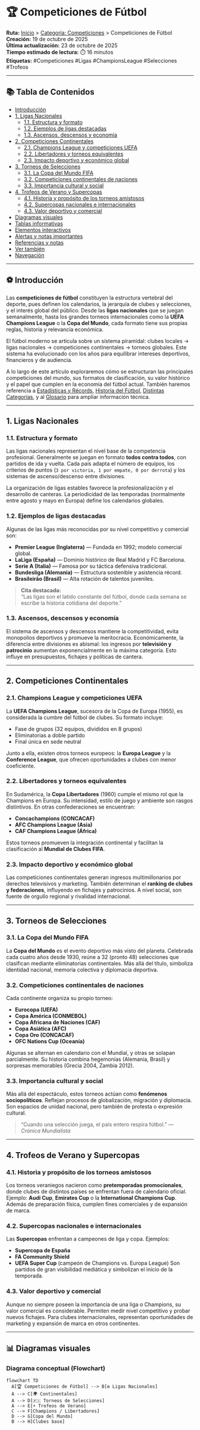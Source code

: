 # 🏆 Competiciones de Fútbol

**Ruta:** [Inicio](index.md) > [Categoría: Competiciones](#) > Competiciones de Fútbol  
**Creación:** 19 de octubre de 2025  
**Última actualización:** 23 de octubre de 2025  
**Tiempo estimado de lectura:** ⏱️ 16 minutos  
**Etiquetas:** #Competiciones #Ligas #ChampionsLeague #Selecciones #Trofeos  

---

## 📚 Tabla de Contenidos
- [Introducción](#introducción)
- [1. Ligas Nacionales](#1-ligas-nacionales)
  - [1.1. Estructura y formato](#11-estructura-y-formato)
  - [1.2. Ejemplos de ligas destacadas](#12-ejemplos-de-ligas-destacadas)
  - [1.3. Ascensos, descensos y economía](#13-ascensos-descensos-y-economía)
- [2. Competiciones Continentales](#2-competiciones-continentales)
  - [2.1. Champions League y competiciones UEFA](#21-champions-league-y-competiciones-uefa)
  - [2.2. Libertadores y torneos equivalentes](#22-libertadores-y-torneos-equivalentes)
  - [2.3. Impacto deportivo y económico global](#23-impacto-deportivo-y-económico-global)
- [3. Torneos de Selecciones](#3-torneos-de-selecciones)
  - [3.1. La Copa del Mundo FIFA](#31-la-copa-del-mundo-fifa)
  - [3.2. Competiciones continentales de naciones](#32-competiciones-continentales-de-naciones)
  - [3.3. Importancia cultural y social](#33-importancia-cultural-y-social)
- [4. Trofeos de Verano y Supercopas](#4-trofeos-de-verano-y-supercopas)
  - [4.1. Historia y propósito de los torneos amistosos](#41-historia-y-propósito-de-los-torneos-amistosos)
  - [4.2. Supercopas nacionales e internacionales](#42-supercopas-nacionales-e-internacionales)
  - [4.3. Valor deportivo y comercial](#43-valor-deportivo-y-comercial)
- [Diagramas visuales](#diagramas-visuales)
- [Tablas informativas](#tablas-informativas)
- [Elementos interactivos](#elementos-interactivos)
- [Alertas y notas importantes](#alertas-y-notas-importantes)
- [Referencias y notas](#referencias-y-notas)
- [Ver también](#ver-también)
- [Navegación](#navegación)

---

## ⚽ Introducción

Las **competiciones de fútbol** constituyen la estructura vertebral del deporte, pues definen los calendarios, la jerarquía de clubes y selecciones, y el interés global del público. Desde las **ligas nacionales** que se juegan semanalmente, hasta los grandes torneos internacionales como la **UEFA Champions League** o la **Copa del Mundo**, cada formato tiene sus propias reglas, historia y relevancia económica.

El fútbol moderno se articula sobre un sistema piramidal: clubes locales → ligas nacionales → competiciones continentales → torneos globales. Este sistema ha evolucionado con los años para equilibrar intereses deportivos, financieros y de audiencia.

A lo largo de este artículo exploraremos cómo se estructuran las principales competiciones del mundo, sus formatos de clasificación, su valor histórico y el papel que cumplen en la economía del fútbol actual. También haremos referencia a [Estadísticas y Récords](articulo-3.md), [Historia del Fútbol](articulo-1.md), [Distintas Categorías](articulo-4.md), y al [Glosario](glosario.md) para ampliar información técnica.

---

## 1. Ligas Nacionales

### 1.1. Estructura y formato
Las ligas nacionales representan el nivel base de la competencia profesional. Generalmente se juegan en formato **todos contra todos**, con partidos de ida y vuelta. Cada país adapta el número de equipos, los criterios de puntos (`3 por victoria, 1 por empate, 0 por derrota`) y los sistemas de ascenso/descenso entre divisiones.

La organización de ligas estables favorece la profesionalización y el desarrollo de canteras. La periodicidad de las temporadas (normalmente entre agosto y mayo en Europa) define los calendarios globales.

### 1.2. Ejemplos de ligas destacadas
Algunas de las ligas más reconocidas por su nivel competitivo y comercial son:
- **Premier League (Inglaterra)** — Fundada en 1992; modelo comercial global.
- **LaLiga (España)** — Dominio histórico de Real Madrid y FC Barcelona.
- **Serie A (Italia)** — Famosa por su táctica defensiva tradicional.
- **Bundesliga (Alemania)** — Estructura sostenible y asistencia récord.
- **Brasileirão (Brasil)** — Alta rotación de talentos juveniles.

> **Cita destacada:**  
> “Las ligas son el latido constante del fútbol, donde cada semana se escribe la historia cotidiana del deporte.”

### 1.3. Ascensos, descensos y economía
El sistema de ascensos y descensos mantiene la competitividad, evita monopolios deportivos y promueve la meritocracia. Económicamente, la diferencia entre divisiones es abismal: los ingresos por **televisión y patrocinio** aumentan exponencialmente en la máxima categoría. Esto influye en presupuestos, fichajes y políticas de cantera.

---

## 2. Competiciones Continentales

### 2.1. Champions League y competiciones UEFA
La **UEFA Champions League**, sucesora de la Copa de Europa (1955), es considerada la cumbre del fútbol de clubes. Su formato incluye:
- Fase de grupos (32 equipos, divididos en 8 grupos)
- Eliminatorias a doble partido
- Final única en sede neutral

Junto a ella, existen otros torneos europeos: la **Europa League** y la **Conference League**, que ofrecen oportunidades a clubes con menor coeficiente.

### 2.2. Libertadores y torneos equivalentes
En Sudamérica, la **Copa Libertadores** (1960) cumple el mismo rol que la Champions en Europa. Su intensidad, estilo de juego y ambiente son rasgos distintivos. En otras confederaciones se encuentran:
- **Concachampions (CONCACAF)**
- **AFC Champions League (Asia)**
- **CAF Champions League (África)**

Estos torneos promueven la integración continental y facilitan la clasificación al **Mundial de Clubes FIFA**.

### 2.3. Impacto deportivo y económico global
Las competiciones continentales generan ingresos multimillonarios por derechos televisivos y marketing. También determinan el **ranking de clubes y federaciones**, influyendo en fichajes y patrocinios. A nivel social, son fuente de orgullo regional y rivalidad internacional.

---

## 3. Torneos de Selecciones

### 3.1. La Copa del Mundo FIFA
La **Copa del Mundo** es el evento deportivo más visto del planeta. Celebrada cada cuatro años desde 1930, reúne a 32 (pronto 48) selecciones que clasifican mediante eliminatorias continentales. Más allá del título, simboliza identidad nacional, memoria colectiva y diplomacia deportiva.

### 3.2. Competiciones continentales de naciones
Cada continente organiza su propio torneo:
- **Eurocopa (UEFA)**
- **Copa América (CONMEBOL)**
- **Copa Africana de Naciones (CAF)**
- **Copa Asiática (AFC)**
- **Copa Oro (CONCACAF)**
- **OFC Nations Cup (Oceanía)**

Algunas se alternan en calendario con el Mundial, y otras se solapan parcialmente. Su historia combina hegemonías (Alemania, Brasil) y sorpresas memorables (Grecia 2004, Zambia 2012).

### 3.3. Importancia cultural y social
Más allá del espectáculo, estos torneos actúan como **fenómenos sociopolíticos**. Reflejan procesos de globalización, migración y diplomacia. Son espacios de unidad nacional, pero también de protesta o expresión cultural.

> “Cuando una selección juega, el país entero respira fútbol.” — *Crónica Mundialista*

---

## 4. Trofeos de Verano y Supercopas

### 4.1. Historia y propósito de los torneos amistosos
Los torneos veraniegos nacieron como **pretemporadas promocionales**, donde clubes de distintos países se enfrentan fuera de calendario oficial. Ejemplo: **Audi Cup**, **Emirates Cup** o la **International Champions Cup**. Además de preparación física, cumplen fines comerciales y de expansión de marca.

### 4.2. Supercopas nacionales e internacionales
Las **Supercopas** enfrentan a campeones de liga y copa. Ejemplos:
- **Supercopa de España**
- **FA Community Shield**
- **UEFA Super Cup** (campeón de Champions vs. Europa League)
Son partidos de gran visibilidad mediática y simbolizan el inicio de la temporada.

### 4.3. Valor deportivo y comercial
Aunque no siempre poseen la importancia de una liga o Champions, su valor comercial es considerable. Permiten medir nivel competitivo y probar nuevos fichajes. Para clubes internacionales, representan oportunidades de marketing y expansión de marca en otros continentes.

---

## 📊 Diagramas visuales

### Diagrama conceptual (Flowchart)
```mermaid
flowchart TD
  A[🏆 Competiciones de Fútbol] --> B[⚙️ Ligas Nacionales]
  A --> C[🌍 Continentales]
  A --> D[🇫🇮 Torneos de Selecciones]
  A --> E[☀️ Trofeos de Verano]
  C --> F[Champions / Libertadores]
  D --> G[Copa del Mundo]
  B --> H[Clubes base]
